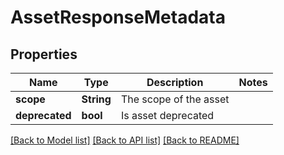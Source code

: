 # AssetResponseMetadata

## Properties

Name | Type | Description | Notes
------------ | ------------- | ------------- | -------------
**scope** | **String** | The scope of the asset | 
**deprecated** | **bool** | Is asset deprecated | 

[[Back to Model list]](../README.md#documentation-for-models) [[Back to API list]](../README.md#documentation-for-api-endpoints) [[Back to README]](../README.md)


